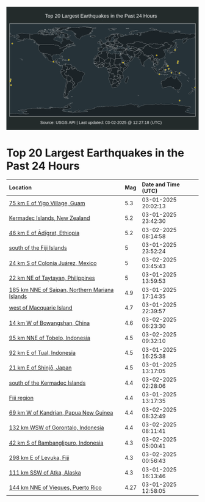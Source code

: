 ![Map](./map.png)

# Top 20 Largest Earthquakes in the Past 24 Hours

| Location | Mag | Date and Time (UTC) |
|:---|:---|:---|
| [75 km E of Yigo Village, Guam](https://earthquake.usgs.gov/earthquakes/eventpage/us6000pwbj) | 5.3 | 03-01-2025 20:02:13 |
| [Kermadec Islands, New Zealand](https://earthquake.usgs.gov/earthquakes/eventpage/us6000pwce) | 5.2 | 03-01-2025 23:42:30 |
| [46 km E of Ādīgrat, Ethiopia](https://earthquake.usgs.gov/earthquakes/eventpage/us6000pwew) | 5.2 | 03-02-2025 08:14:58 |
| [south of the Fiji Islands](https://earthquake.usgs.gov/earthquakes/eventpage/us6000pwck) | 5 | 03-01-2025 23:52:24 |
| [24 km S of Colonia Juárez, Mexico](https://earthquake.usgs.gov/earthquakes/eventpage/us6000pwe1) | 5 | 03-02-2025 03:45:43 |
| [22 km NE of Taytayan, Philippines](https://earthquake.usgs.gov/earthquakes/eventpage/us6000pwae) | 5 | 03-01-2025 13:59:53 |
| [185 km NNE of Saipan, Northern Mariana Islands](https://earthquake.usgs.gov/earthquakes/eventpage/us6000pwaz) | 4.9 | 03-01-2025 17:14:35 |
| [west of Macquarie Island](https://earthquake.usgs.gov/earthquakes/eventpage/us6000pwc9) | 4.7 | 03-01-2025 22:39:57 |
| [14 km W of Bowangshan, China](https://earthquake.usgs.gov/earthquakes/eventpage/us6000pwej) | 4.6 | 03-02-2025 06:23:30 |
| [95 km NNE of Tobelo, Indonesia](https://earthquake.usgs.gov/earthquakes/eventpage/us6000pwf7) | 4.5 | 03-02-2025 09:32:10 |
| [92 km E of Tual, Indonesia](https://earthquake.usgs.gov/earthquakes/eventpage/us6000pwaw) | 4.5 | 03-01-2025 16:25:38 |
| [21 km E of Shinjō, Japan](https://earthquake.usgs.gov/earthquakes/eventpage/us6000pwaa) | 4.5 | 03-01-2025 13:17:05 |
| [south of the Kermadec Islands](https://earthquake.usgs.gov/earthquakes/eventpage/us6000pwdp) | 4.4 | 03-02-2025 02:28:06 |
| [Fiji region](https://earthquake.usgs.gov/earthquakes/eventpage/us6000pwa9) | 4.4 | 03-01-2025 13:17:35 |
| [69 km W of Kandrian, Papua New Guinea](https://earthquake.usgs.gov/earthquakes/eventpage/us6000pwez) | 4.4 | 03-02-2025 08:32:49 |
| [132 km WSW of Gorontalo, Indonesia](https://earthquake.usgs.gov/earthquakes/eventpage/us6000pwev) | 4.4 | 03-02-2025 08:11:41 |
| [42 km S of Bambanglipuro, Indonesia](https://earthquake.usgs.gov/earthquakes/eventpage/us6000pwe8) | 4.3 | 03-02-2025 05:00:41 |
| [298 km E of Levuka, Fiji](https://earthquake.usgs.gov/earthquakes/eventpage/us6000pwcw) | 4.3 | 03-02-2025 00:56:43 |
| [111 km SSW of Atka, Alaska](https://earthquake.usgs.gov/earthquakes/eventpage/us6000pwav) | 4.3 | 03-01-2025 16:13:46 |
| [144 km NNE of Vieques, Puerto Rico](https://earthquake.usgs.gov/earthquakes/eventpage/pr2025060003) | 4.27 | 03-01-2025 12:58:05 |
